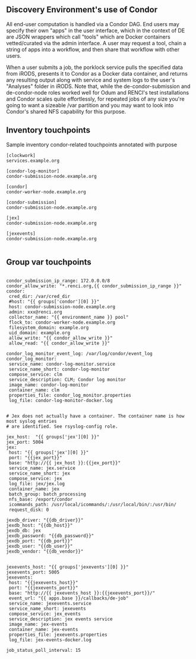 ## Discovery Environment's use of Condor

All end-user computation is handled via a Condor DAG. End users may specify their own "apps" in the user interface, which in the context of DE are JSON wrappers which call "tools" which are Docker containers vetted/curated via the admin interface. A user may request a tool, chain a string of apps into a workflow, and then share that workflow with other users.

When a user submits a job, the porklock service pulls the specified data from iRODS, presents it to Condor as a Docker data container, and returns any resulting output along with service and system logs to the user's "Analyses" folder in iRODS. Note that, while the de-condor-submission and de-condor-node roles worked well for Odum and RENCI's test installations and Condor scales quite effortlessly, for repeated jobs of any size you're going to want a sizeable /var partition and you may want to look into Condor's shared NFS capability for this purpose.

## Inventory touchpoints

Sample inventory condor-related touchpoints annotated with purpose

```
[clockwork]
services.example.org

[condor-log-monitor]
condor-submission-node.example.org

[condor]
condor-worker-node.example.org

[condor-submission]
condor-submission-node.example.org

[jex]
condor-submission-node.example.org

[jexevents]
condor-submission-node.example.org


```

## Group var touchpoints

```

condor_submission_ip_range: 172.0.0.0/8
condor_allow_write: "*.renci.org,{{ condor_submission_ip_range }}"
condor:
 cred_dir: /var/cred_dir
 #host: "{{ groups['condor'][0] }}"
 host: condor-submission-node.example.org
 admin: xxx@renci.org
 collector_name: "{{ environment_name }} pool"
 flock_to: condor-worker-node.example.org
 filesystem_domain: example.org
 uid_domain: example.org
 allow_write: "{{ condor_allow_write }}"
 allow_read: "{{ condor_allow_write }}"

condor_log_monitor_event_log: /var/log/condor/event_log
condor_log_monitor:
 service_name: condor-log-monitor.service
 service_name_short: condor-log-monitor
 compose_service: clm
 service_description: CLM; Condor log monitor
 image_name: condor-log-monitor
 container_name: clm
 properties_file: condor_log_monitor.properties
 log_file: condor-log-monitor-docker.log


# Jex does not actually have a container. The container name is how most syslog entries
# are identified. See rsyslog-config role.

jex_host:  "{{ groups['jex'][0] }}"
jex_port: 5004
jex:
 host: "{{ groups['jex'][0] }}"
 port: "{{jex_port}}"
 base: "http://{{ jex_host }}:{{jex_port}}"
 service_name: jex.service
 service_name_short: jex
 compose_service: jex
 log_file: jex/jex.log
 container_name: jex
 batch_group: batch_processing
 nfs_base: /export/condor
 icommands_path: /usr/local/icommands/:/usr/local/bin/:/usr/bin/
 request_disk: 0

jexdb_driver: "{{db_driver}}"
jexdb_host: "{{db_host}}"
jexdb_db: jex
jexdb_password: "{{db_password}}"
jexdb_port: "{{db_port}}"
jexdb_user: "{{db_user}}"
jexdb_vendor: "{{db_vendor}}"


jexevents_host: "{{ groups['jexevents'][0] }}"
jexevents_port: 5005
jexevents:
 host: "{{jexevents_host}}"
 port: "{{jexevents_port}}"
 base: "http://{{ jexevents_host }}:{{jexevents_port}}/"
 event_url: "{{ apps.base }}/callbacks/de-job"
 service_name: jexevents.service
 service_name_short: jexevents
 compose_service: jex_events
 service_description: jex events service
 image_name: jex-events
 container_name: jex-events
 properties_file: jexevents.properties
 log_file: jex-events-docker.log

job_status_poll_interval: 15





```
